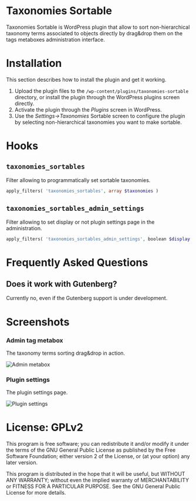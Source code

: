 # Taxonomies Sortable

Taxonomies Sortable is WordPress plugin that allow to sort non-hierarchical taxonomy terms associated to objects directly by drag&drop them on the tags metaboxes administration interface.

# Installation

This section describes how to install the plugin and get it working.

1. Upload the plugin files to the `/wp-content/plugins/taxonomies-sortable` directory, or install the plugin through the WordPress plugins screen directly.
1. Activate the plugin through the _Plugins_ screen in WordPress.
1. Use the _Settings->Taxonomies_ Sortable screen to configure the plugin by selecting non-hierarchical taxonomies you want to make sortable.

# Hooks

## `taxonomies_sortables`

Filter allowing to programmatically set sortable taxonomies.

```php
apply_filters( 'taxonomies_sortables', array $taxonomies )
```

## `taxonomies_sortables_admin_settings`

Filter allowing to set display or not plugin settings page in the administration.

```php
apply_filters( 'taxonomies_sortables_admin_settings', boolean $display )
```

# Frequently Asked Questions

## Does it work with Gutenberg?

Currently no, even if the Gutenberg support is under development.

# Screenshots 

### Admin tag metabox ###

The taxonomy terms sorting drag&drop in action.

![Admin metabox](https://raw.github.com/enrico-sorcinelli/taxonomies-sortables/master/assets-wp/screenshot-1.png)


### Plugin settings ###

The plugin settings page.

![Plugin settings](https://raw.github.com/enrico-sorcinelli/taxonomies-sortables/master/assets-wp/screenshot-2.png)

# License: GPLv2 #

This program is free software; you can redistribute it and/or modify
it under the terms of the GNU General Public License as published by
the Free Software Foundation; either version 2 of the License, or
(at your option) any later version.

This program is distributed in the hope that it will be useful,
but WITHOUT ANY WARRANTY; without even the implied warranty of
MERCHANTABILITY or FITNESS FOR A PARTICULAR PURPOSE.  See the
GNU General Public License for more details.